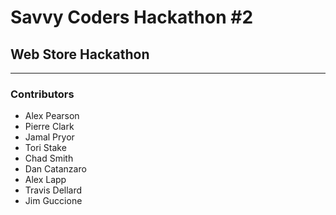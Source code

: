 # Savvy Coders Hackathon \#2
## Web Store Hackathon

---

### Contributors
+ Alex Pearson
+ Pierre Clark
+ Jamal Pryor
+ Tori Stake
+ Chad Smith
+ Dan Catanzaro
+ Alex Lapp
+ Travis Dellard
+ Jim Guccione
